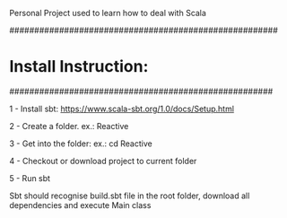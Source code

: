 Personal Project used to learn how to deal with Scala

######################################################
#             Install Instruction:                   #
#####################################################

1 - Install sbt: https://www.scala-sbt.org/1.0/docs/Setup.html

2 - Create a folder. ex.: Reactive

3 - Get into the folder: ex.: cd Reactive 

4 - Checkout or download project to current folder

5 - Run sbt

Sbt should recognise build.sbt file in the root folder, download all dependencies and execute Main class



